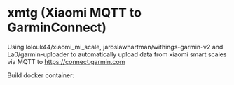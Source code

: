 # xmtg (Xiaomi MQTT to GarminConnect)

Using lolouk44/xiaomi_mi_scale, jaroslawhartman/withings-garmin-v2 and La0/garmin-uploader to automatically upload data from xiaomi smart scales via MQTT to https://connect.garmin.com

Build docker container:

